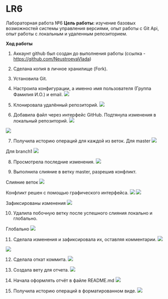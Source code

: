 # LR6
Лабораторная работа №6
**Цель работы:** изучение базовых возможностей системы управления версиями, опыт работы с Git Api, опыт работы с локальным и удаленным репозиторием.

**Ход работы**
1.  Аккаунт github был создан до выполнения работы (ссылка - https://github.com/NeustroevaVlada)
2.  Сделана копия в личное хранилище (Fork). 
3.  Установила Git.
4.  Настроила конфигурации, а именно имя пользователя (Группа Фамилия И.О.) и email.
![](/forLR6/start.jpg)

5.  Клонировала удалённый репозиторий.
![](/forLR6/clone.jpg)

6.  Добавила файл через интерфейс GitHub. Подтянула изменения в локальный репозиторий.
![](/forLR6/create.jpg)

![](/forLR6/pull.jpg)

7.  Получила историю операций для каждой из веток.
Для master
![](/forLR6/logmaster.jpg)

Для branch1
![](/forLR6/logbranch.jpg)

8.  Просмотрела последние изменения.
![](/forLR6/status.jpg)

9.  Выполнила слияние в ветку master, разрешив конфликт.

Слияние веток
![](/forLR6/mergeconflict.jpg)

Конфликт решен с помощью графического интерфейса.
![](/forLR6/VIM.jpg)
![](/forLR6/mergeok.jpg)

Зафиксированы изменения
![](/forLR6/fix.jpg)

10. Удалила побочную ветку после успешного слияния локально и глобально.

Глобально
![](/forLR6/del.jpg)

11. Сделала изменения и зафиксировала их, оставляя комментарии. 
![](/forLR6/edit1.jpg)

![](/forLR6/edit2.jpg)

12. Сделала откат коммита.
![](/forLR6/reset.jpg)

13. Создала вету для отчета.
![](/forLR6/new.jpg)

14. Начала оформлять отчёт в файле README.md
![](/forLR6/startreport.jpg)

15. Получила историю операций в форматированном виде.
![](/forLR6/fin.jpg)